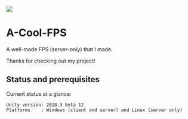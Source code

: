 ![](https://cdn.discordapp.com/attachments/482739791658614785/520803348388118530/ThirdPerson.png)

# A-Cool-FPS
A well-made FPS (server-only) that I made. 

Thanks for checking out my project!

## Status and prerequisites

Current status at a glance:
```
Unity version: 2018.3 beta 12 
Platforms    : Windows (client and server) and Linux (server only)
```
